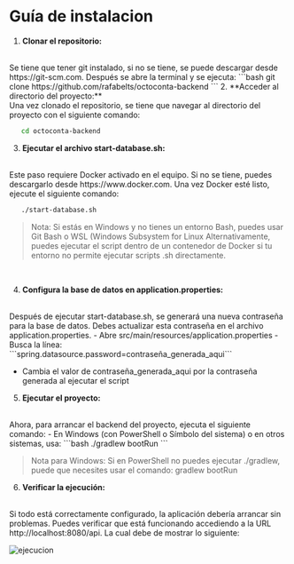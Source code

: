# Guía de instalacion

1. **Clonar el repositorio:**
<br/>
Se tiene que tener git instalado, si no se tiene, se puede descargar desde https://git-scm.com. Después se abre la terminal y
   se ejecuta:
```bash
git clone https://github.com/rafabelts/octoconta-backend
```
2. **Acceder al directorio del proyecto:**
<br/>
Una vez clonado el repositorio, se tiene que navegar al directorio del proyecto con el siguiente comando:

```bash
   cd octoconta-backend
```

3. **Ejecutar el archivo start-database.sh:**
<br/>
Este paso requiere Docker activado en el equipo. Si no se tiene, puedes descargarlo desde https://www.docker.com. Una vez Docker esté listo, ejecute el siguiente comando:

```bash
   ./start-database.sh
```
> Nota: Si estás en Windows y no tienes un entorno Bash, puedes usar Git Bash o WSL (Windows Subsystem for Linux Alternativamente, puedes ejecutar el script dentro de un contenedor de Docker si tu entorno no permite ejecutar scripts .sh directamente.
<br/>


4. **Configura la base de datos en application.properties:**
<br/>
Después de ejecutar start-database.sh, se generará una nueva contraseña para la base de datos. Debes actualizar esta contraseña en el archivo application.properties.
   - Abre src/main/resources/application.properties
   - Busca la línea: 
   <br/>
    ```spring.datasource.password=contraseña_generada_aqui```
   
   - Cambia el valor de contraseña_generada_aqui por la contraseña generada al ejecutar el script

5. **Ejecutar el proyecto:**
<br/>
Ahora, para arrancar el backend del proyecto, ejecuta el siguiente comando:
- En Windows (con PowerShell o Símbolo del sistema) o en otros sistemas, usa:
```bash
   ./gradlew bootRun
```

>  Nota para Windows: Si en PowerShell no puedes ejecutar ./gradlew, puede que necesites usar el comando: gradlew bootRun

6. **Verificar la ejecución:**
<br/>
Si todo está correctamente configurado, la aplicación debería arrancar sin problemas. Puedes verificar que está funcionando accediendo a la URL http://localhost:8080/api. La cual debe de mostrar lo siguiente:

![ejecucion](https://utfs.io/f/rNGOFT54IOxLYVt3zayqPi3ocMDfrlV2p8eTvaFOI9ZALxGt)
